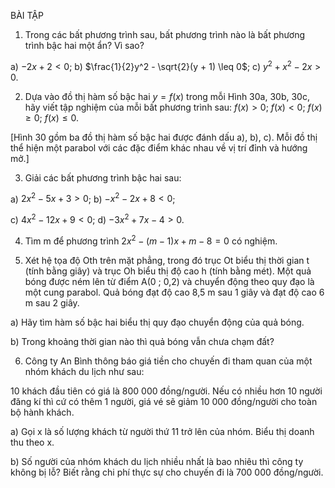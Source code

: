 BÀI TẬP

1. Trong các bất phương trình sau, bất phương trình nào là bất phương trình bậc hai một ẩn? Vì sao?

a) $-2x + 2 < 0$;    b) $\frac{1}{2}y^2 - \sqrt{2}(y + 1) \leq 0$;    c) $y^2 + x^2 - 2x > 0$.

2. Dựa vào đồ thị hàm số bậc hai $y = f(x)$ trong mỗi Hình 30a, 30b, 30c, hãy viết tập nghiệm của mỗi bất phương trình sau: $f(x) > 0$; $f(x) < 0$; $f(x) \geq 0$; $f(x) \leq 0$.

[Hình 30 gồm ba đồ thị hàm số bậc hai được đánh dấu a), b), c). Mỗi đồ thị thể hiện một parabol với các đặc điểm khác nhau về vị trí đỉnh và hướng mở.]

3. Giải các bất phương trình bậc hai sau:

a) $2x^2 - 5x + 3 > 0$;    b) $-x^2 - 2x + 8 < 0$;

c) $4x^2 - 12x + 9 < 0$;    d) $-3x^2 + 7x - 4 > 0$.

4. Tìm m để phương trình $2x^2 - (m - 1)x + m - 8 = 0$ có nghiệm.

5. Xét hệ tọa độ Oth trên mặt phẳng, trong đó trục Ot biểu thị thời gian t (tính bằng giây) và trục Oh biểu thị độ cao h (tính bằng mét). Một quả bóng được ném lên từ điểm A(0 ; 0,2) và chuyển động theo quy đạo là một cung parabol. Quả bóng đạt độ cao 8,5 m sau 1 giây và đạt độ cao 6 m sau 2 giây.

a) Hãy tìm hàm số bậc hai biểu thị quy đạo chuyển động của quả bóng.

b) Trong khoảng thời gian nào thì quả bóng vẫn chưa chạm đất?

6. Công ty An Bình thông báo giá tiền cho chuyến đi tham quan của một nhóm khách du lịch như sau:

10 khách đầu tiên có giá là 800 000 đồng/người. Nếu có nhiều hơn 10 người đăng kí thì cứ có thêm 1 người, giá vé sẽ giảm 10 000 đồng/người cho toàn bộ hành khách.

a) Gọi x là số lượng khách từ người thứ 11 trở lên của nhóm. Biểu thị doanh thu theo x.

b) Số người của nhóm khách du lịch nhiều nhất là bao nhiêu thì công ty không bị lỗ? Biết rằng chi phí thực sự cho chuyến đi là 700 000 đồng/người.